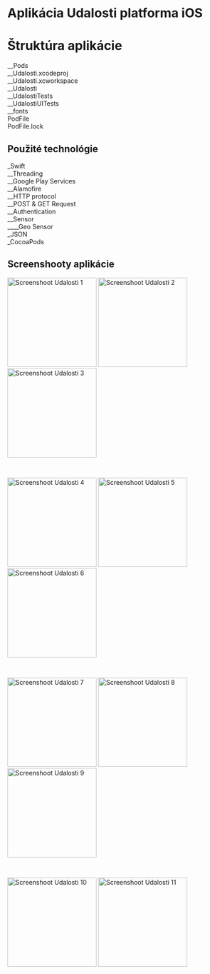 # Aplikácia Udalosti platforma iOS



# Štruktúra aplikácie

__Pods<br />
__Udalosti.xcodeproj<br />
__Udalosti.xcworkspace<br />
__Udalosti<br />
__UdalostiTests<br />
__UdalostiUITests<br />
__fonts<br />
PodFile<br />
PodFile.lock<br />



## Použité technológie

_Swift <br />
	__Threading <br />
  __Google Play Services <br />
  __Alamofire<br />
  __HTTP protocol<br />
  __POST & GET Request<br />
  __Authentication<br />
	__Sensor <br />
		____Geo Sensor <br />
_JSON <br />
_CocoaPods <br />



## Screenshooty aplikácie

<p float="left">
<img src="https://i.imgur.com/8Cw7gE0.png" alt="Screenshoot Udalosti 1" width="200"/>
<img src="https://i.imgur.com/JmyxZya.png" alt="Screenshoot Udalosti 2" width="200"/>
<img src="https://i.imgur.com/daLoVlX.png" alt="Screenshoot Udalosti 3" width="200"/>
</p>
<br />
<p float="left">
<img src="https://i.imgur.com/iroca7s.png" alt="Screenshoot Udalosti 4" width="200"/>
<img src="https://i.imgur.com/lHrH9FO.png" alt="Screenshoot Udalosti 5" width="200"/>
<img src="https://i.imgur.com/XaoKsgL.png" alt="Screenshoot Udalosti 6" width="200"/>
</p>
<br />
<p float="left">
<img src="https://i.imgur.com/ShHDFY9.png" alt="Screenshoot Udalosti 7" width="200"/>
<img src="https://i.imgur.com/q4FkRFn.png" alt="Screenshoot Udalosti 8" width="200"/>
<img src="https://i.imgur.com/M1cKIRd.png" alt="Screenshoot Udalosti 9" width="200"/>
</p>
<br />
<p float="left">
<img src="https://i.imgur.com/NOWn9xg.png" alt="Screenshoot Udalosti 10" width="200"/>
<img src="https://i.imgur.com/bHeAiZk.png" alt="Screenshoot Udalosti 11" width="200"/>
</p>
